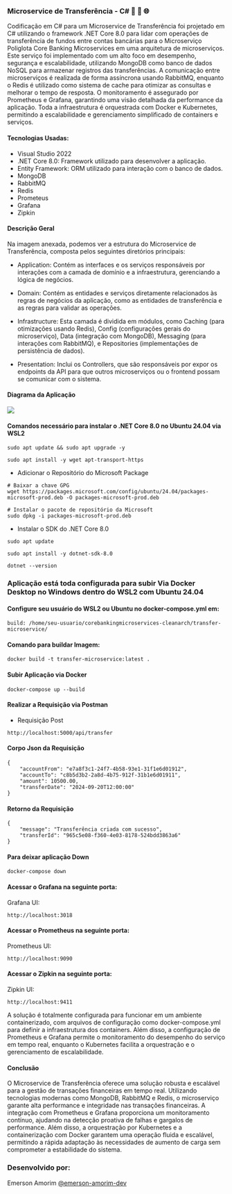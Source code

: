 ### Microservice de Transferência - C# 🚀 🔄 🌐
Codificação em C# para um Microservice de Transferência foi projetado em C# utilizando o framework .NET Core 8.0 para lidar com operações de transferência de fundos entre contas bancárias para o Microserviço Poliglota
Core Banking Microservices em uma arquitetura de microserviços. Este serviço foi implementado com um alto foco em desempenho, segurança e escalabilidade, utilizando MongoDB como banco de dados NoSQL para armazenar registros das transferências. A comunicação entre microserviços é realizada de forma assíncrona usando RabbitMQ, enquanto o Redis é utilizado como sistema de cache para otimizar as consultas e melhorar o tempo de resposta. O monitoramento é assegurado por Prometheus e Grafana, garantindo uma visão detalhada da performance da aplicação. Toda a infraestrutura é orquestrada com Docker e Kubernetes, permitindo a escalabilidade e gerenciamento simplificado de containers e serviços.

#### Tecnologias Usadas:
- Visual Studio 2022
- .NET Core 8.0: Framework utilizado para desenvolver a aplicação.
- Entity Framework: ORM utilizado para interação com o banco de dados.
- MongoDB
- RabbitMQ
- Redis
- Prometeus
- Grafana
- Zipkin

#### Descrição Geral
Na imagem anexada, podemos ver a estrutura do Microservice de Transferência, composta pelos seguintes diretórios principais:

- Application: Contém as interfaces e os serviços responsáveis por interações com a camada de domínio e a infraestrutura, gerenciando a lógica de negócios.

- Domain: Contém as entidades e serviços diretamente relacionados às regras de negócios da aplicação, como as entidades de transferência e as regras para validar as operações.

- Infrastructure: Esta camada é dividida em módulos, como Caching (para otimizações usando Redis), Config (configurações gerais do microserviço), Data (integração com MongoDB), Messaging (para interações com RabbitMQ), e Repositories (implementações de persistência de dados).

- Presentation: Inclui os Controllers, que são responsáveis por expor os endpoints da API para que outros microserviços ou o frontend possam se comunicar com o sistema.

#### Diagrama da Aplicação

![](https://raw.githubusercontent.com/emersonamorim-dev/Core-Digital-Banking-Microservice/main/Diagrama-Microservico-Tranferencia-C#.png)

#### Comandos necessário para instalar o .NET Core 8.0 no Ubuntu 24.04 via WSL2

```
sudo apt update && sudo apt upgrade -y
```

```
sudo apt install -y wget apt-transport-https
```


- Adicionar o Repositório do Microsoft Package
```
# Baixar a chave GPG
wget https://packages.microsoft.com/config/ubuntu/24.04/packages-microsoft-prod.deb -O packages-microsoft-prod.deb

# Instalar o pacote de repositório da Microsoft
sudo dpkg -i packages-microsoft-prod.deb
```

- Instalar o SDK do .NET Core 8.0

```
sudo apt update
```

```
sudo apt install -y dotnet-sdk-8.0
```

```
dotnet --version

```

### Aplicação está toda configurada para subir Via Docker Desktop no Windows dentro do WSL2 com Ubuntu 24.04

#### Configure seu usuário do WSL2 ou Ubuntu no docker-compose.yml em:

```
build: /home/seu-usuario/corebankingmicroservices-cleanarch/transfer-microservice/
```


#### Comando para buildar Imagem:

``` 
docker build -t transfer-microservice:latest .
``` 


#### Subir Aplicação via Docker

``` 
docker-compose up --build

```

#### Realizar a Requisição via Postman

- Requisição Post

```
http://localhost:5000/api/transfer

```
#### Corpo Json da Requisição

```
{
    "accountFrom": "e7a8f3c1-24f7-4b58-93e1-31f1e6d01912",
    "accountTo": "c8b5d3b2-2a8d-4b75-912f-31b1e6d01911",
    "amount": 10500.00,
    "transferDate": "2024-09-20T12:00:00"
}

```

#### Retorno da Requisição

```
{
    "message": "Transferência criada com sucesso",
    "transferId": "965c5e08-f360-4e03-8178-524bdd3863a6"
}
```

#### Para deixar aplicação Down

```
docker-compose down
```

#### Acessar o Grafana na seguinte porta:

Grafana UI: 
```
http://localhost:3018

```

#### Acessar o Prometheus na seguinte porta:

Prometheus UI: 
```
http://localhost:9090

```

#### Acessar o Zipkin na seguinte porta:

Zipkin UI: 
```
http://localhost:9411
```

A solução é totalmente configurada para funcionar em um ambiente containerizado, com arquivos de configuração como docker-compose.yml para definir a infraestrutura dos containers. Além disso, a configuração de Prometheus e Grafana permite o monitoramento do desempenho do serviço em tempo real, enquanto o Kubernetes facilita a orquestração e o gerenciamento de escalabilidade.


#### Conclusão
O Microservice de Transferência oferece uma solução robusta e escalável para a gestão de transações financeiras em tempo real. Utilizando tecnologias modernas como MongoDB, RabbitMQ e Redis, o microserviço garante alta performance e integridade nas transações financeiras. A integração com Prometheus e Grafana proporciona um monitoramento contínuo, ajudando na detecção proativa de falhas e gargalos de performance. Além disso, a orquestração por Kubernetes e a containerização com Docker garantem uma operação fluida e escalável, permitindo a rápida adaptação às necessidades de aumento de carga sem comprometer a estabilidade do sistema.

### Desenvolvido por:
Emerson Amorim [@emerson-amorim-dev](https://www.linkedin.com/in/emerson-amorim-dev/)
